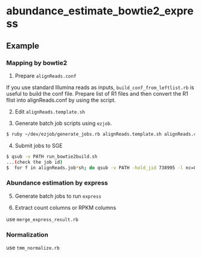 abundance_estimate_bowtie2_express
======

## Example

### Mapping by bowtie2

1) Prepare `alignReads.conf`

If you use standard Illumina reads as inputs, `build_conf_from_leftlist.rb` is useful to build the conf file. Prepare list of R1 files and then convert the R1 flist into alignReads.conf by using the script.

2) Edit `alignReads.template.sh`

3) Generate batch job scripts using `ezjob`.

```bash
$ ruby ~/dev/ezjob/generate_jobs.rb alignReads.template.sh alignReads.conf
```

4) Submit jobs to SGE
```bash
$ qsub -v PATH run_bowtie2build.sh
...(check the job id)
$  for f in alignReads.job*sh; do qsub -v PATH -hold_jid 738995 -l nc=8 $f; done
```
### Abundance estimation by express

5) Generate batch jobs to run `express`

6) Extract count columns or RPKM columns

use `merge_express_result.rb` 

### Normalization

use `tmm_normalize.rb`

